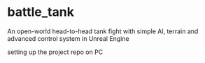 # battle_tank
An open-world head-to-head tank fight with simple AI, terrain and advanced control system in Unreal Engine

setting up the project repo on PC
